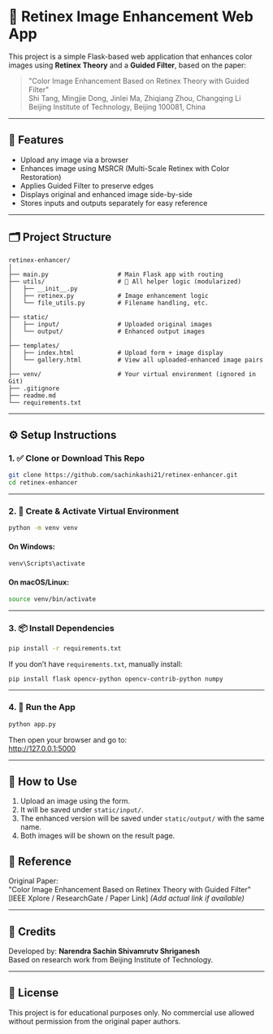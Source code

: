 # 🔆 Retinex Image Enhancement Web App

This project is a simple Flask-based web application that enhances color images using **Retinex Theory** and a **Guided Filter**, based on the paper:

> "Color Image Enhancement Based on Retinex Theory with Guided Filter"  
> Shi Tang, Mingjie Dong, Jinlei Ma, Zhiqiang Zhou, Changqing Li  
> Beijing Institute of Technology, Beijing 100081, China

---

## 📸 Features

- Upload any image via a browser
- Enhances image using MSRCR (Multi-Scale Retinex with Color Restoration)
- Applies Guided Filter to preserve edges
- Displays original and enhanced image side-by-side
- Stores inputs and outputs separately for easy reference

---

## 🗂️ Project Structure

```
retinex-enhancer/
│
├── main.py                   # Main Flask app with routing
├── utils/                    # 🔧 All helper logic (modularized)
│   ├── __init__.py
│   ├── retinex.py            # Image enhancement logic
│   └── file_utils.py         # Filename handling, etc.
│
├── static/
│   ├── input/                # Uploaded original images
│   └── output/               # Enhanced output images
│
├── templates/
│   ├── index.html            # Upload form + image display
│   └── gallery.html          # View all uploaded-enhanced image pairs
│
├── venv/                     # Your virtual environment (ignored in Git)
├── .gitignore
├── readme.md
└── requirements.txt
```

---

## ⚙️ Setup Instructions

### 1. ✅ Clone or Download This Repo

```bash
git clone https://github.com/sachinkashi21/retinex-enhancer.git
cd retinex-enhancer
```

---

### 2. 🐍 Create & Activate Virtual Environment

```bash
python -m venv venv
```

#### On Windows:
```bash
venv\Scripts\activate
```

#### On macOS/Linux:
```bash
source venv/bin/activate
```

---

### 3. 📦 Install Dependencies

```bash
pip install -r requirements.txt
```

If you don’t have `requirements.txt`, manually install:

```bash
pip install flask opencv-python opencv-contrib-python numpy
```

---

### 4. 🚀 Run the App

```bash
python app.py
```

Then open your browser and go to:  
http://127.0.0.1:5000

---

## 🧪 How to Use

1. Upload an image using the form.  
2. It will be saved under `static/input/`.  
3. The enhanced version will be saved under `static/output/` with the same name.  
4. Both images will be shown on the result page.

## 🧠 Reference

Original Paper:  
"Color Image Enhancement Based on Retinex Theory with Guided Filter"  
[IEEE Xplore / ResearchGate / Paper Link] *(Add actual link if available)*

---

## 💬 Credits

Developed by: **Narendra Sachin Shivamrutv Shriganesh**  
Based on research work from Beijing Institute of Technology.

---

## 📜 License

This project is for educational purposes only. No commercial use allowed without permission from the original paper authors.